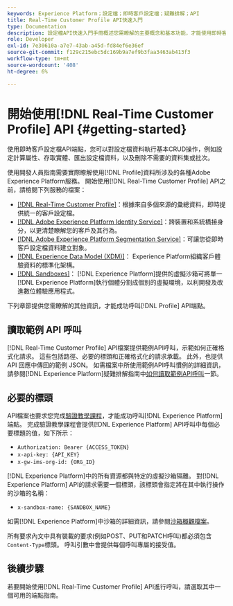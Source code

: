 ```yaml
---
keywords: Experience Platform；設定檔；即時客戶設定檔；疑難排解；API
title: Real-Time Customer Profile API快速入門
type: Documentation
description: 設定檔API快速入門手冊概述您需瞭解的主要概念和基本功能，才能使用即時客戶設定檔API端點，對設定檔資料執行基本CRUD作業。
role: Developer
exl-id: 7e30610a-a7e7-43ab-a45d-fd84ef6e36ef
source-git-commit: f129c215ebc5dc169b9a7ef9b3faa3463ab413f3
workflow-type: tm+mt
source-wordcount: '408'
ht-degree: 6%

---
```


# 開始使用[!DNL Real-Time Customer Profile] API {#getting-started}

使用即時客戶設定檔API端點，您可以對設定檔資料執行基本CRUD操作，例如設定計算屬性、存取實體、匯出設定檔資料，以及刪除不需要的資料集或批次。

使用開發人員指南需要實際瞭解使用[!DNL Profile]資料所涉及的各種Adobe Experience Platform服務。 開始使用[!DNL Real-Time Customer Profile] API之前，請檢閱下列服務的檔案：

* [[!DNL Real-Time Customer Profile]](../home.md)：根據來自多個來源的彙總資料，即時提供統一的客戶設定檔。
* [[!DNL Adobe Experience Platform Identity Service]](../../identity-service/home.md)：跨裝置和系統橋接身分，以更清楚瞭解您的客戶及其行為。
* [[!DNL Adobe Experience Platform Segmentation Service]](../../segmentation/home.md)：可讓您從即時客戶設定檔資料建立對象。
* [[!DNL Experience Data Model (XDM)]](../../xdm/home.md)： Experience Platform組織客戶體驗資料的標準化架構。
* [[!DNL Sandboxes]](../../sandboxes/home.md)： [!DNL Experience Platform]提供的虛擬沙箱可將單一[!DNL Experience Platform]執行個體分割成個別的虛擬環境，以利開發及改進數位體驗應用程式。

下列章節提供您需瞭解的其他資訊，才能成功呼叫[!DNL Profile] API端點。

## 讀取範例 API 呼叫

[!DNL Real-Time Customer Profile] API檔案提供範例API呼叫，示範如何正確格式化請求。 這些包括路徑、必要的標頭和正確格式化的請求承載。 此外，也提供 API 回應中傳回的範例 JSON。 如需檔案中所使用範例API呼叫慣例的詳細資訊，請參閱[!DNL Experience Platform]疑難排解指南中[如何讀取範例API呼叫](../../landing/troubleshooting.md#how-do-i-format-an-api-request)一節。

## 必要的標頭

API檔案也要求您完成[驗證教學課程](https://www.adobe.com/go/platform-api-authentication-en)，才能成功呼叫[!DNL Experience Platform]端點。 完成驗證教學課程會提供[!DNL Experience Platform] API呼叫中每個必要標題的值，如下所示：

* `Authorization: Bearer {ACCESS_TOKEN}`
* `x-api-key: {API_KEY}`
* `x-gw-ims-org-id: {ORG_ID}`

[!DNL Experience Platform]中的所有資源都與特定的虛擬沙箱隔離。 對[!DNL Experience Platform] API的請求需要一個標頭，該標頭會指定將在其中執行操作的沙箱的名稱：

* `x-sandbox-name: {SANDBOX_NAME}`

如需[!DNL Experience Platform]中沙箱的詳細資訊，請參閱[沙箱概觀檔案](../../sandboxes/home.md)。

所有要求內文中具有裝載的要求(例如POST、PUT和PATCH呼叫)都必須包含`Content-Type`標頭。 呼叫引數中會提供每個呼叫專屬的接受值。

## 後續步驟

若要開始使用[!DNL Real-Time Customer Profile] API進行呼叫，請選取其中一個可用的端點指南。
